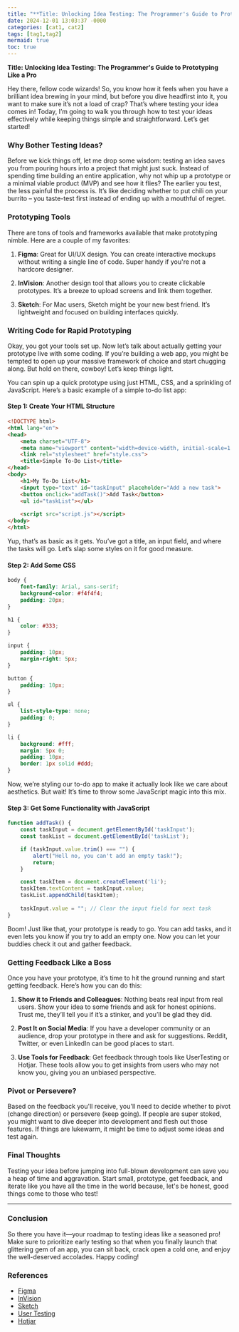 ```yaml
---
title: "**Title: Unlocking Idea Testing: The Programmer's Guide to Prototyping Like a Pro**"
date: 2024-12-01 13:03:37 -0000
categories: [cat1, cat2]
tags: [tag1,tag2]
mermaid: true
toc: true
---
```

**Title: Unlocking Idea Testing: The Programmer's Guide to Prototyping Like a Pro**

Hey there, fellow code wizards! So, you know how it feels when you have a brilliant idea brewing in your mind, but before you dive headfirst into it, you want to make sure it’s not a load of crap? That’s where testing your idea comes in! Today, I’m going to walk you through how to test your ideas effectively while keeping things simple and straightforward. Let’s get started!

### Why Bother Testing Ideas?

Before we kick things off, let me drop some wisdom: testing an idea saves you from pouring hours into a project that might just suck. Instead of spending time building an entire application, why not whip up a prototype or a minimal viable product (MVP) and see how it flies? The earlier you test, the less painful the process is. It’s like deciding whether to put chili on your burrito – you taste-test first instead of ending up with a mouthful of regret.

### Prototyping Tools

There are tons of tools and frameworks available that make prototyping nimble. Here are a couple of my favorites:

1. **Figma**: Great for UI/UX design. You can create interactive mockups without writing a single line of code. Super handy if you're not a hardcore designer.
   
2. **InVision**: Another design tool that allows you to create clickable prototypes. It’s a breeze to upload screens and link them together.

3. **Sketch**: For Mac users, Sketch might be your new best friend. It’s lightweight and focused on building interfaces quickly.

### Writing Code for Rapid Prototyping

Okay, you got your tools set up. Now let’s talk about actually getting your prototype live with some coding. If you’re building a web app, you might be tempted to open up your massive framework of choice and start chugging along. But hold on there, cowboy! Let’s keep things light.

You can spin up a quick prototype using just HTML, CSS, and a sprinkling of JavaScript. Here’s a basic example of a simple to-do list app:

#### Step 1: Create Your HTML Structure

```html
<!DOCTYPE html>
<html lang="en">
<head>
    <meta charset="UTF-8">
    <meta name="viewport" content="width=device-width, initial-scale=1.0">
    <link rel="stylesheet" href="style.css">
    <title>Simple To-Do List</title>
</head>
<body>
    <h1>My To-Do List</h1>
    <input type="text" id="taskInput" placeholder="Add a new task">
    <button onclick="addTask()">Add Task</button>
    <ul id="taskList"></ul>
    
    <script src="script.js"></script>
</body>
</html>
```

Yup, that’s as basic as it gets. You’ve got a title, an input field, and where the tasks will go. Let’s slap some styles on it for good measure.

#### Step 2: Add Some CSS

```css
body {
    font-family: Arial, sans-serif;
    background-color: #f4f4f4;
    padding: 20px;
}

h1 {
    color: #333;
}

input {
    padding: 10px;
    margin-right: 5px;
}

button {
    padding: 10px;
}

ul {
    list-style-type: none;
    padding: 0;
}

li {
    background: #fff;
    margin: 5px 0;
    padding: 10px;
    border: 1px solid #ddd;
}
```

Now, we’re styling our to-do app to make it actually look like we care about aesthetics. But wait! It’s time to throw some JavaScript magic into this mix.

#### Step 3: Get Some Functionality with JavaScript

```javascript
function addTask() {
    const taskInput = document.getElementById('taskInput');
    const taskList = document.getElementById('taskList');

    if (taskInput.value.trim() === "") {
        alert("Hell no, you can't add an empty task!");
        return;
    }

    const taskItem = document.createElement('li');
    taskItem.textContent = taskInput.value;
    taskList.appendChild(taskItem);
    
    taskInput.value = ""; // Clear the input field for next task
}
```

Boom! Just like that, your prototype is ready to go. You can add tasks, and it even lets you know if you try to add an empty one. Now you can let your buddies check it out and gather feedback.

### Getting Feedback Like a Boss

Once you have your prototype, it’s time to hit the ground running and start getting feedback. Here’s how you can do this:

1. **Show it to Friends and Colleagues**: Nothing beats real input from real users. Show your idea to some friends and ask for honest opinions. Trust me, they’ll tell you if it’s a stinker, and you’ll be glad they did.

2. **Post It on Social Media**: If you have a developer community or an audience, drop your prototype in there and ask for suggestions. Reddit, Twitter, or even LinkedIn can be good places to start.

3. **Use Tools for Feedback**: Get feedback through tools like UserTesting or Hotjar. These tools allow you to get insights from users who may not know you, giving you an unbiased perspective.

### Pivot or Persevere?

Based on the feedback you'll receive, you'll need to decide whether to pivot (change direction) or persevere (keep going). If people are super stoked, you might want to dive deeper into development and flesh out those features. If things are lukewarm, it might be time to adjust some ideas and test again.

### Final Thoughts

Testing your idea before jumping into full-blown development can save you a heap of time and aggravation. Start small, prototype, get feedback, and iterate like you have all the time in the world because, let's be honest, good things come to those who test!

---

### Conclusion

So there you have it—your roadmap to testing ideas like a seasoned pro! Make sure to prioritize early testing so that when you finally launch that glittering gem of an app, you can sit back, crack open a cold one, and enjoy the well-deserved accolades. Happy coding!

### References

- [Figma](https://www.figma.com/)
- [InVision](https://www.invisionapp.com/)
- [Sketch](https://www.sketch.com/)
- [User Testing](https://www.usertesting.com/)
- [Hotjar](https://www.hotjar.com/)
